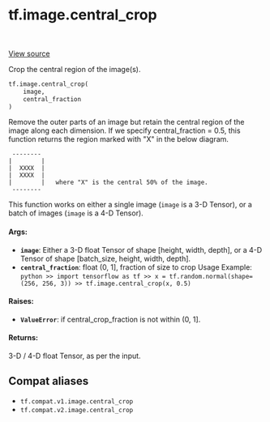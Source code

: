 <div itemscope itemtype="http://developers.google.com/ReferenceObject">
<meta itemprop="name" content="tf.image.central_crop" />
<meta itemprop="path" content="Stable" />
</div>

# tf.image.central_crop

<!-- Insert buttons and diff -->

<table class="tfo-notebook-buttons tfo-api" align="left">
</table>

<a target="_blank" href="/code/stable/tensorflow/python/ops/image_ops_impl.py">View source</a>



Crop the central region of the image(s).

``` python
tf.image.central_crop(
    image,
    central_fraction
)
```



<!-- Placeholder for "Used in" -->

Remove the outer parts of an image but retain the central region of the image
along each dimension. If we specify central_fraction = 0.5, this function
returns the region marked with "X" in the below diagram.

     --------
    |        |
    |  XXXX  |
    |  XXXX  |
    |        |   where "X" is the central 50% of the image.
     --------

This function works on either a single image (`image` is a 3-D Tensor), or a
batch of images (`image` is a 4-D Tensor).

#### Args:


* <b>`image`</b>: Either a 3-D float Tensor of shape [height, width, depth], or a 4-D
  Tensor of shape [batch_size, height, width, depth].
* <b>`central_fraction`</b>: float (0, 1], fraction of size to crop
Usage Example: ```python >> import tensorflow as tf >> x =
  tf.random.normal(shape=(256, 256, 3)) >> tf.image.central_crop(x, 0.5) ```

#### Raises:


* <b>`ValueError`</b>: if central_crop_fraction is not within (0, 1].


#### Returns:

3-D / 4-D float Tensor, as per the input.


## Compat aliases

* `tf.compat.v1.image.central_crop`
* `tf.compat.v2.image.central_crop`

